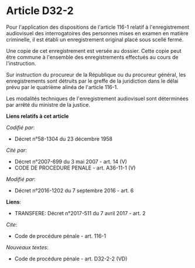 # Article D32-2

Pour l'application des dispositions de l'article 116-1 relatif à l'enregistrement audiovisuel des interrogatoires des
personnes mises en examen en matière criminelle, il est établi un enregistrement original placé sous scellé fermé. 

Une copie de cet enregistrement est versée au dossier. Cette copie peut être commune à l'ensemble des enregistrements
effectués au cours de l'instruction. 

Sur instruction du procureur de la République ou du procureur général, les enregistrements sont détruits par le greffe de la
juridiction dans le délai prévu par le quatrième alinéa de l'article 116-1. 

Les modalités techniques de l'enregistrement audiovisuel sont déterminées par arrêté du ministre de la justice.

**Liens relatifs à cet article**

_Codifié par_:

  - Décret n°58-1304 du 23 décembre 1958

_Cité par_:

  - Décret n°2007-699 du 3 mai 2007 - art. 14 (V)
  - CODE DE PROCEDURE PENALE - art. A36-11-1 (V)

_Modifié par_:

  - Décret n°2016-1202 du 7 septembre 2016 - art. 6

**Liens**:

  - TRANSFERE: Décret n°2017-511 du 7 avril 2017 - art. 2

_Cite_:

  - Code de procédure pénale - art. 116-1

_Nouveaux textes_:

  - Code de procédure pénale - art. D32-2-2 (VD)

